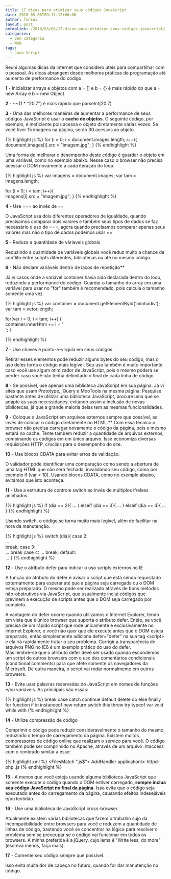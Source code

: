 ```yaml
---
title: 17 dicas para otimizar seus códigos JavaScript
date: 2010-03-08T09:11:12+00:00
author: fonini
layout: post
permalink: /2010/03/08/17-dicas-para-otimizar-seus-codigos-javascript/
categories:
  - Sem categoria
  - Web
tags:
  - Java Script
---
```

Reuni algumas dicas da Internet que considero úteis para compartilhar com o pessoal. As dicas abrangem desde melhores práticas de programação até aumento de performance do código.

**1** - Inicializar arrays e objetos com a = [] e b = {} é mais rápido do que a = new Array e b = new Object

**2** - ~~(1  *  "20.7") é mais rápido que parseInt(20.7)

**3** - Uma das melhores maneiras de aumentar a performance de seus códigos JavaScript é usar o **cache de objetos**. O seguinte código, por exemplo, é ineficiente pois acessa o objeto diretamente várias vezes. Se você tiver 15 imagens na página, serão 30 acessos ao objeto.

{% highlight js %} 
for (i = 0; i < document.images.length; i++){
	document.images[i].src = "imagem.jpg";
} 
{% endhighlight %}
  
Uma forma de melhorar o desempenho deste código é guardar o objeto em uma variável, como no exemplo abaixo. Nesse caso o browser não precisa acessar o DOM novamente a cada iteração do loop.

{% highlight js %}
var imagens = document.images;
var tam = imagens.length;

for (i = 0; i < tam; i++){	  
	imagens[i].src = "imagem.jpg";
}
{% endhighlight %}

**4** - Use === ao invés de ==

O JavaScript usa dois diferentes operadores de igualdade, quando precisamos comparar dois valores e também seus tipos de dados se faz necessário o uso do ===, agora quando precisamos comparar apenas seus valores mas não o tipo de dados podemos usar ==

**5** - Reduza a quantidade de váriaveis globais

Reduzindo a quantidade de variáveis globais você reduz muito a chance de conflito entre scripts diferentes, bibliotecas ou até no mesmo código.

**6** - Não declare variáveis dentro de laços de repetição**
  
Já vi casos onde a variável container havia sido declarada dentro do loop, reduzindo a performance do código. Guardar o tamanho do array em uma variável para usar no "for" também é recomendado, pois calcula o tamanho somente uma vez

{% highlight js %}
var container = document.getElementById('minhadiv');
var tam = vetor.length;

for(var i = 0; i < tam; i++) {	  
	container.innerHtml += i + '<br />';
}
  
{% endhighlight %}

**7** - Use chaves e ponto-e-vírgula em seus códigos.
  
Retirar esses elementos pode reduzir alguns bytes do seu código, mas o uso deles torna o código mais legível. Seu uso também é muito importante caso você use algum otimizador de JavaScript, pois o mesmo poderá se perder caso você não tenha delimitado o final de cada linha de código.

**8** - Se possível, use apenas uma biblioteca JavaScript em sua página.
Já vi sites que usam Prototype, jQuery e MooTools na mesma página. Pesquise bastante antes de utilizar uma biblioteca JavaScript, procure uma que se adapte as suas necessidades, evitando assim a inclusão de novas bibliotecas, já que a grande maioria delas tem as mesmas funcionalidades.

**9** - Coloque o JavaScript em arquivos externos sempre que possível, ao invés de colocar o código diretamente no HTML.** Com essa técnica o browser não precisa carregar novamente o código da página, pois o mesmo estará no cache. Tente também reduzir a quantidade de arquivos externos, combinando os códigos em um único arquivo. Isso economiza diversas requisições HTTP, cruciais para o desempenho do site.

**10** - Use blocos CDATA para evitar erros de validação.
  
O validador pode identificar uma comparação como sendo a abertura de uma tag HTML que não será fechada, invalidando seu código, como por exemplo if (var < 10). Usando blocos CDATA, como no exemplo abaixo, evitamos que isto aconteça.</p> 

**11** - Use a estrutura de controle switch ao invés de múltiplos if/elses aninhados.

{% highlight js %}
if (dia == 2){
	...
}
elseif (dia == 3){ 
	...
}
elseif (dia == 4){ 
	...
}
{% endhighlight %}
  
Usando switch, o código se torna muito mais legível, além de facilitar na hora da manutenção.

{% highlight js %}
switch (dia){
	case 2:	  
		...  
		break;
	case 3:	  
		...
		break
	case 4:
		...
		break;
	default:	  
		...
}
{% endhighlight %}

**12** - Use o atributo defer para indicar o uso scripts externos no IE
  
A função do atributo do defer é avisar o script que está sendo requisitado externamente para esperar até que a página seja carregada ou o DOM esteja preparado. O mesmo pode ser realizado através de bons métodos não-obstrutivos via JavaScript, que usualmente inclui códigos que previnem a execução de scripts antes que o DOM seja carregado por completo.
  
A vantagem do defer ocorre quando utilizamos o Internet Explorer, tendo em vista que é único browser que suporta o atributo defer. Então, se você precisa de um rápido script que rode únicamente e exclusivamente no Internet Explorer, e você não quer que ele execute antes que o DOM esteja preparado, então simplesmente adicione defer="defer" na sua tag &lt;script&gt; e ela irá rapidamente tratar o seu problema. Corrigir a transparência de arquivos PNG no IE6 é um exemplo prático do uso do defer.  
Mas lembre-se que o atributo defer deve ser usado quando escondemos um script de outros browsers com o uso dos comentários condicionais (conditional comments) para que afete somente os navegadores da Microsoft. De outra maneira, o script vai rodar normalmente em outros browsers.

**13** - Evite usar palavras reservadas do JavaScript em nomes de funções e/ou variáveis. As principais são essas:

{% highlight js %}
break
case
catch
continue
default
delete
do
else
finally
for
function
if
in
instanceof
new
return
switch
this
throw
try
typeof
var
void
while
with
{% endhighlight %}

**14** - Utilize compressão de código

Comprimir o código pode reduzir consideravelmente o tamanho do mesmo, reduzindo o tempo de carregamento da página. Existem muitos compressores de código online que realizam o serviço para você. O código também pode ser comprimido no Apache, através de um arquivo .htaccess com o conteúdo similar a esse:

{% highlight xml %}
<FilesMatch ".js$">
	AddHandler application/x-httpd-php .js
</FilesMatch>
{% endhighlight %}

**15** - A menos que você esteja usando alguma biblioteca JavaScript que somente execute o código quando o DOM estiver carregado, **sempre inclua seu código JavaScript no final da página**. Isso evita que o código seja executado antes do carregamento da página, causando efeitos indesejáveis e/ou lentidão.

**16** - Use uma biblioteca de JavaScript cross-browser.
  
Atualmente existem várias bibliotecas que fazem o trabalho sujo da incompatibilidade entre browsers para você e reduzem a quantidade de linhas de código, bastando você se concentrar na lógica para resolver o problema sem se preocupar se o código vai funcionar em todos os browsers. A minha preferida é a jQuery, cujo lema é "Write less, do more" (escreva menos, faça mais).

**17** - Comente seu código sempre que possível.
  
Isso evita muita dor de cabeça no futuro, quando for dar manutenção no código.